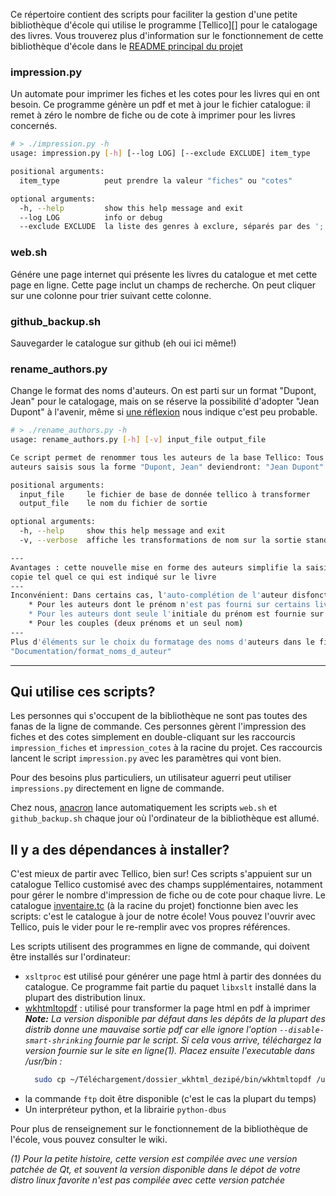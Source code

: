 Ce répertoire contient des scripts pour faciliter la gestion d'une petite 
bibliothèque d'école qui utilise le programme [Tellico][] pour le catalogage 
des livres. Vous trouverez plus d'information sur le fonctionnement de cette 
bibliothèque d'école dans le [README principal du projet](../README.md)


### impression.py

Un automate pour imprimer les fiches et les cotes pour les livres qui en ont
besoin. Ce programme génère un pdf et met à jour le fichier catalogue: il
remet à zéro le nombre de fiche ou de cote à imprimer pour les livres concernés.

```bash
# > ./impression.py -h
usage: impression.py [-h] [--log LOG] [--exclude EXCLUDE] item_type

positional arguments:
  item_type          peut prendre la valeur "fiches" ou "cotes"

optional arguments:
  -h, --help         show this help message and exit
  --log LOG          info or debug
  --exclude EXCLUDE  la liste des genres à exclure, séparés par des ';'
```

### web.sh
Génére une page internet qui présente les livres du catalogue et met cette page 
en ligne. Cette page inclut un champs de recherche. On peut cliquer sur une 
colonne pour trier suivant cette colonne.


### github_backup.sh 
Sauvegarder le catalogue sur github (eh oui ici même!)


### rename_authors.py
Change le format des noms d'auteurs. On est parti sur un format "Dupont, Jean" 
pour le catalogage, mais on se réserve la possibilité d'adopter  "Jean Dupont" 
à l'avenir, même si [une réflexion][] nous indique c'est peu probable.

```bash
# > ./rename_authors.py -h
usage: rename_authors.py [-h] [-v] input_file output_file

Ce script permet de renommer tous les auteurs de la base Tellico: Tous les
auteurs saisis sous la forme "Dupont, Jean" deviendront: "Jean Dupont".

positional arguments:
  input_file     le fichier de base de donnée tellico à transformer
  output_file    le nom du fichier de sortie

optional arguments:
  -h, --help     show this help message and exit
  -v, --verbose  affiche les transformations de nom sur la sortie standard

---
Avantages : cette nouvelle mise en forme des auteurs simplifie la saisie: on 
copie tel quel ce qui est indiqué sur le livre
---
Inconvénient: Dans certains cas, l'auto-complétion de l'auteur disfonctionne:
    * Pour les auteurs dont le prénom n'est pas fourni sur certains livres    
    * Pour les auteurs dont seule l'initiale du prénom est fournie sur le livre    
    * Pour les couples (deux prénoms et un seul nom)
---
Plus d'éléments sur le choix du formatage des noms d'auteurs dans le fichier 
"Documentation/format_noms_d_auteur"
```

[une réflexion]:../Documentation/format_noms_d_auteur.md


___

## Qui utilise ces scripts?
Les personnes qui s'occupent de la bibliothèque ne sont pas toutes des fanas
de la ligne de commande. Ces personnes gèrent l'impression des fiches et des
cotes simplement en double-cliquant sur les raccourcis `impression_fiches` et
`impression_cotes` à la racine du projet. Ces raccourcis lancent le script 
`impression.py` avec les paramètres qui vont bien.

Pour des besoins plus particuliers, un utilisateur aguerri peut utiliser 
`impressions.py` directement en ligne de commande.

Chez nous, [anacron][] lance automatiquement les scripts `web.sh` et 
`github_backup.sh` chaque jour où l'ordinateur de la bibliothèque est allumé.

[anacron]:http://www.delafond.org/traducmanfr/man/man8/anacron.8.html


## Il y a des dépendances à installer?
C'est mieux de partir avec Tellico, bien sur! Ces scripts s'appuient sur un 
catalogue Tellico customisé avec des champs supplémentaires, notamment pour 
gérer le nombre d'impression de fiche ou de cote pour chaque livre. 
Le catalogue [inventaire.tc][] (à la racine du projet) fonctionne bien avec
les scripts: c'est le catalogue à jour de notre école! Vous pouvez l'ouvrir avec
Tellico, puis le vider pour le re-remplir avec vos propres références.

Les scripts utilisent des programmes en ligne de commande, qui doivent être 
installés sur l'ordinateur:
 
* `xsltproc` est utilisé pour générer une page html à partir des données du 
  catalogue. Ce programme fait partie du paquet `libxslt` installé dans 
  la plupart des distribution linux.
* [wkhtmltopdf][] : utilisé pour transformer la page html en pdf à imprimer  
  _**Note:** La version disponible par défaut dans les dépôts de la plupart des 
  distrib donne une mauvaise sortie pdf car elle ignore l'option 
  `--disable-smart-shrinking` fournie par le script. Si cela vous arrive, 
  téléchargez la version fournie sur le site en ligne(1). Placez ensuite 
  l'executable dans /usr/bin :_  
  ```bash  
    sudo cp ~/Téléchargement/dossier_wkhtml_dezipé/bin/wkhtmltopdf /usr/bin
  ```  
* la commande `ftp` doit être disponible (c'est le cas la plupart du temps)
* Un interpréteur python, et la librairie `python-dbus`


Pour plus de renseignement sur le fonctionnement de la bibliothèque de l'école,
vous pouvez consulter le wiki.

_(1) Pour la petite histoire, cette version est compilée avec une version 
patchée de Qt, et souvent la version disponible dans le dépot de votre distro
linux favorite n'est pas compilée avec cette version patchée_

[inventaire.tc]:../inventaire.tc
[wkhtmltopdf]:https://wkhtmltopdf.org/
